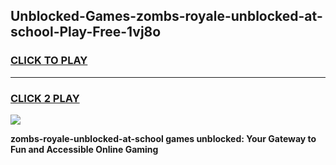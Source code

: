 
## Unblocked-Games-zombs-royale-unblocked-at-school-Play-Free-1vj8o
<h3>
<a href="https://premium76.site?title=zombs-royale-unblocked-at-school&ref=19M">CLICK TO PLAY</a></h3>
<hr>

<h3>
<a href="https://premium76.site?title=zombs-royale-unblocked-at-school&ref=19M">CLICK 2 PLAY</a>
  
</h3>

<a href="https://premium76.site?title=zombs-royale-unblocked-at-school&ref=19M"><img src="https://clearcache.store/games.png"></a>


**zombs-royale-unblocked-at-school games unblocked: Your Gateway to Fun and Accessible Online Gaming**
